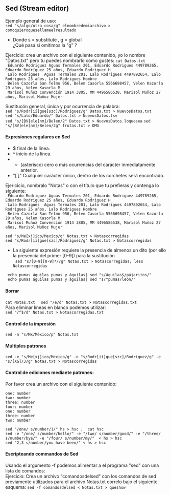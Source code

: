 ## Sed (Stream editor)

Ejemplo general de uso:  
``` sed "s/algo/otra cosa/g" elnombredemiarchivo > comoquieroquesellameelresultado ```
* Donde s = substitute  , g = global   
¿Qué pasa si omitimos la "g" ?  

Ejercicio:  crea un archivo con el siguiente contenido, yo lo nombre "Datos.txt" pero tu puedes nombrarlo como gustes:
``` cat Datos.txt ```  
``` Eduardo Rodriguez Aguas Termales 201, Eduardo Rodrigues 449789265, Eduardo Rodríguez 25 años, Eduardo Rodriguec H```  
``` Lalo Rodrigues  Aguas Termales 201, Lalo Rodrigues 4497892654, Lalo Rodrigues 25 años, Lalo Rodrigues Hombre```  
``` Belen Cazorla San Telmo 956, Belem Casorla 5566698457, Velen Kazorla 29 años, Velem Kasorla M```  
``` Marisol Muñoz Convención 1914 3805, MM 4496586538, Marisol Muñoz 27 años, Marisol Muñoz Mujer```  

Sustitucón general, única y por ocurrencia de palabra:  
``` sed "s/Rodr[ií]gue[szc]/Rodríguez/g" Datos.txt > NuevosDatos.txt ```  
``` sed "s/Lalo/Eduardo/" Datos.txt > NuevosDatos.tsv ```  
``` sed "s/[BV]ele[nm]/Belen/2" Datos.txt > NuevosDatos.loquesea ```
``` sed "s/[BV]ele[nm]/Belen/2g" frutas.txt > OMG ```


#### Expresiones regulares en Sed
*  $ final de la línea.
*  ^ inicio de la línea.
*  * (asterisco) cero o más ocurrencias del carácter inmediatamente anterior.
* "[ ]" Cualquier carácter único, dentro de los corchetes será encontrado.  
 
Ejericicio, nombralo "Notas" o con el título que tu prefieras y contenga lo siguiente:    
``` Eduardo Rodriguez Aguas Termales 201, Eduardo Rodriguez 449789265, Eduardo Rodriguez 25 años, Eduardo Rodriguez H```  
``` Lalo Rodrigues  Aguas Termales 201, Lalo Rodrigues 4497892654, Lalo Rodrigues 25 años, Lalo Rodrigues Hombre```  
``` Belen Cazorla San Telmo 956, Belem Casorla 5566698457, Velen Kazorla 29 años, Velem Kasorla M```  
``` Marisol Muñoz Convención 1914 3805, MM 4496586538, Marisol Muñoz 27 años, Marisol Muñoz Mujer```  


```sed "s/Me[xj]ico/Mexico/g" Notas.txt > Notascorregidas ```  
```sed "s/Rodr[ií]gue[szc]/Rodríguez/g" Notas.txt > Notascorregidas ```  
* La siguiente expresión requiere la presencia de almenos un díto (por ello la presencia del primer [0-9]) para la sustitución  
``` sed "s/[0-9][0-9]*//g" Notas.txt > Notascorregidas; less Notascorregidas```  
 
``` echo pumas águilas pumas y águilas| sed "s/águilas$/pájaritos/"```  
``` echo pumas águilas pumas y águilas| sed "s/^pumas/león/"```  

#### Borrar  
```cat Notas.txt ```
``` sed "/e/d" Notas.txt > Notascorregidas.txt```  
Para eliminar líneas en blanco podemos utilizar:  
```sed "/^$/d" Notas.txt > Notascorregidas.txt ```   

#### Control de la impresión

```sed -n "s/Mx/México/p" Notas.txt ```  

#### Múltiples patrones

```sed -e "s/Me[xj]ico/Mexico/g" -e "s/Rodr[ií]gue[szc]/Rodríguez/g" -e "s/[XG]/J/g" Notas.txt > Notascorregidas ```  

#### Control de ediciones mediante patrones:

Por favor crea un archivo con el siguiente contenido:  

```one: number```   
```two: number```  
```three: number```   
```four: number```   
```one: number```   
```three: number```   
```two: number```   

```sed "/one/ s/number/1/" hs > hsc ;  cat hsc ```  
```sed -e "/one/ s/number/hello/" -e "/two/ s/number/good/" -e "/three/ s/number/bye/" -e "/four/ s/number/my/"  < hs > hsc ```  
```sed "2,3 s/number/you have been/" < hs > hsc```

#### Escripteando commandos de Sed

Usando el argumento -f podemos alimentar a el programa "sed" con una lista de comandos:  
Ejercicio: Crea un archivo "comandosdelsed" con los comandos de sed previamente utilizados para el archivo Notas.txt  correlo bajo el siguiente esquema:
```sed -f comandosdelsed < Notas.txt > queshow ```

